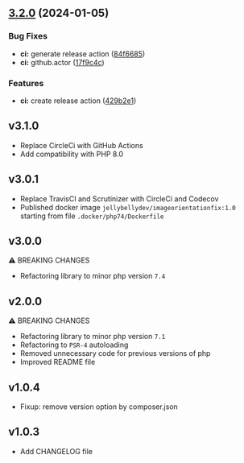 ## [3.2.0](https://github.com/JellyBellyDev/ImageOrientationFix/compare/v3.1.0...v3.2.0) (2024-01-05)

### Bug Fixes

* **ci:** generate release action ([84f6685](https://github.com/JellyBellyDev/ImageOrientationFix/commit/84f6685bea1d755559ee1e891c06a0155807e5d1))
* **ci:** github.actor ([17f9c4c](https://github.com/JellyBellyDev/ImageOrientationFix/commit/17f9c4c04e896defca1544435c09aacb8b4e39d5))

### Features

* **ci:** create release action ([429b2e1](https://github.com/JellyBellyDev/ImageOrientationFix/commit/429b2e1136a529a04bf460d5ad4b71f2f1ff94af))


## v3.1.0
- Replace CircleCi with GitHub Actions
- Add compatibility with PHP 8.0

## v3.0.1
- Replace TravisCI and Scrutinizer with CircleCi and Codecov
- Published docker image `jellybellydev/imageorientationfix:1.0` starting from file `.docker/php74/Dockerfile`

## v3.0.0
⚠ BREAKING CHANGES
- Refactoring library to minor php version `7.4`

## v2.0.0
⚠ BREAKING CHANGES
- Refactoring library to minor php version `7.1`
- Refactoring to `PSR-4` autoloading
- Removed unnecessary code for previous versions of php
- Improved README file

## v1.0.4
- Fixup: remove version option by composer.json

## v1.0.3
- Add CHANGELOG file
